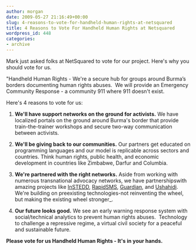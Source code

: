 ```yaml
---
author: morgan
date: 2009-05-27 21:16:49+00:00
slug: 4-reasons-to-vote-for-handheld-human-rights-at-netsquared
title: 4 Reasons to Vote For Handheld Human Rights at Netsquared
wordpress_id: 448
categories:
- archive
---
```




Mark just asked folks at NetSquared to vote for our project.  Here's why you should vote for us.

"Handheld Human Rights - We're a secure hub for groups around Burma’s borders documenting human rights abuses.  We will provide an Emergency Community Response - a community 911 where 911 doesn't exist.

Here's 4 reasons to vote for us:



	
  1. **We'll have support networks on the ground for activists.**
We have localized portals on the ground around Burma's border that provide train-the-trainer workshops and secure two-way communication between activists.

	
  2. **We'll be giving back to our communities.**
Our partners get educated on programming languages and our model is replicable across sectors and countries.  Think human rights, public health, and economic development in countries like Zimbabwe, Darfur and Columbia.

	
  3. **We're partnered with the right networks.**
Aside from working with numerous transnational advocacy networks, we have partnershipswith amazing projects like [InSTEDD](http://instedd.org/), [RapidSMS](http://rapidsms.org/), [Guardian](http://www.netsquared.org/projects/guardian-secure-private-anonymous-telephone-built-google-android), and [Ushahidi](http://www.ushahidi.com/).  We're building on preexisting technologies-not reinventing the wheel, but making the existing wheel stronger_.

	
  4. **Our future looks good.**
We see an early warning response system with social/technical analytics to prevent human rights abuses.  Technology to challenge a repressive regime, a virtual civil society for a peaceful and sustainable future.


**Please vote for us Handheld Human Rights - It's in your hands.**
